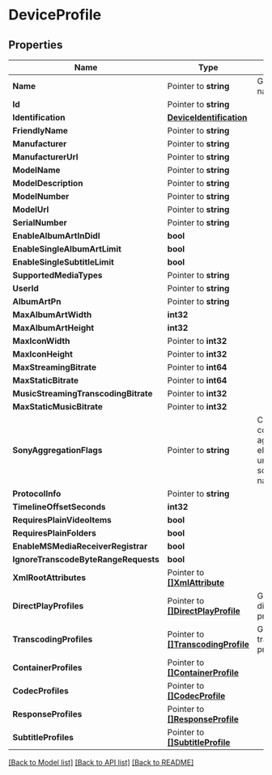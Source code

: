 # DeviceProfile

## Properties

Name | Type | Description | Notes
------------ | ------------- | ------------- | -------------
**Name** | Pointer to **string** | Gets or sets the name. | [optional] 
**Id** | Pointer to **string** |  | [optional] 
**Identification** | [**DeviceIdentification**](DeviceIdentification.md) |  | [optional] 
**FriendlyName** | Pointer to **string** |  | [optional] 
**Manufacturer** | Pointer to **string** |  | [optional] 
**ManufacturerUrl** | Pointer to **string** |  | [optional] 
**ModelName** | Pointer to **string** |  | [optional] 
**ModelDescription** | Pointer to **string** |  | [optional] 
**ModelNumber** | Pointer to **string** |  | [optional] 
**ModelUrl** | Pointer to **string** |  | [optional] 
**SerialNumber** | Pointer to **string** |  | [optional] 
**EnableAlbumArtInDidl** | **bool** |  | [optional] 
**EnableSingleAlbumArtLimit** | **bool** |  | [optional] 
**EnableSingleSubtitleLimit** | **bool** |  | [optional] 
**SupportedMediaTypes** | Pointer to **string** |  | [optional] 
**UserId** | Pointer to **string** |  | [optional] 
**AlbumArtPn** | Pointer to **string** |  | [optional] 
**MaxAlbumArtWidth** | **int32** |  | [optional] 
**MaxAlbumArtHeight** | **int32** |  | [optional] 
**MaxIconWidth** | Pointer to **int32** |  | [optional] 
**MaxIconHeight** | Pointer to **int32** |  | [optional] 
**MaxStreamingBitrate** | Pointer to **int64** |  | [optional] 
**MaxStaticBitrate** | Pointer to **int64** |  | [optional] 
**MusicStreamingTranscodingBitrate** | Pointer to **int32** |  | [optional] 
**MaxStaticMusicBitrate** | Pointer to **int32** |  | [optional] 
**SonyAggregationFlags** | Pointer to **string** | Controls the content of the aggregationFlags element in the urn:schemas-sonycom:av namespace. | [optional] 
**ProtocolInfo** | Pointer to **string** |  | [optional] 
**TimelineOffsetSeconds** | **int32** |  | [optional] 
**RequiresPlainVideoItems** | **bool** |  | [optional] 
**RequiresPlainFolders** | **bool** |  | [optional] 
**EnableMSMediaReceiverRegistrar** | **bool** |  | [optional] 
**IgnoreTranscodeByteRangeRequests** | **bool** |  | [optional] 
**XmlRootAttributes** | Pointer to [**[]XmlAttribute**](XmlAttribute.md) |  | [optional] 
**DirectPlayProfiles** | Pointer to [**[]DirectPlayProfile**](DirectPlayProfile.md) | Gets or sets the direct play profiles. | [optional] 
**TranscodingProfiles** | Pointer to [**[]TranscodingProfile**](TranscodingProfile.md) | Gets or sets the transcoding profiles. | [optional] 
**ContainerProfiles** | Pointer to [**[]ContainerProfile**](ContainerProfile.md) |  | [optional] 
**CodecProfiles** | Pointer to [**[]CodecProfile**](CodecProfile.md) |  | [optional] 
**ResponseProfiles** | Pointer to [**[]ResponseProfile**](ResponseProfile.md) |  | [optional] 
**SubtitleProfiles** | Pointer to [**[]SubtitleProfile**](SubtitleProfile.md) |  | [optional] 

[[Back to Model list]](../README.md#documentation-for-models) [[Back to API list]](../README.md#documentation-for-api-endpoints) [[Back to README]](../README.md)


